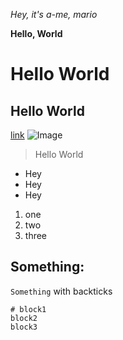 *Hey, it's a-me, mario*

__Hello, World__

# Hello World
## Hello World
[link](https://www.google.com/)
![Image](http://url/a.png)
> Hello World
- Hey
- Hey
- Hey
1. one
2. two
3. three

Something:
---

`Something` with backticks

```
# block1
block2
block3
```
